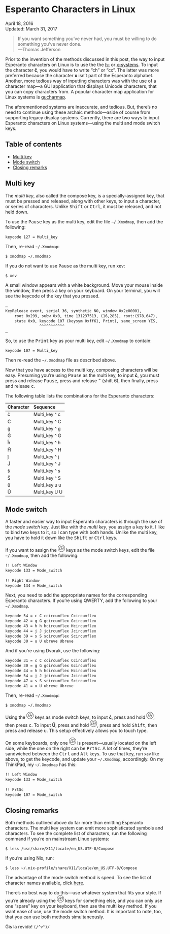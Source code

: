 Esperanto Characters in Linux
=============================

<div class="center">April 18, 2016</div>
<div class="center">Updated: March 31, 2017</div>

>If you want something you’ve never had, you must be willing to do something you’ve never
>done.<br>
>―Thomas Jefferson

Prior to the invention of the methods discussed in this post, the way to input Esperanto characters
on Linux is to use the the [h-](https://en.wikipedia.org/wiki/Esperanto_orthography#H-system)
or [x-systems](https://en.wikipedia.org/wiki/Esperanto_orthography#X-system).  To input the
character **ĉ**, you would have to write “ch” or “cx”. The latter was more preferred because the
character **x** isn’t part of the Esperanto alphabet. Another, more tedious way of inputting
characters was with the use of a character map—a GUI application that displays Unicode characters,
that you can copy characters from. A popular character map application for Linux systems
is [gucharmap](https://wiki.gnome.org/Apps/Gucharmap).

The aforementioned systems are inaccurate, and tedious. But, there’s no need to continue using these
archaic methods—aside of course from supporting legacy display systems. Currently, there are two
ways to input Esperanto characters on Linux systems—using the multi and mode switch keys.


Table of contents
-----------------

- [Multi key](#multikey)
- [Mode switch](#modeswitch)
- [Closing remarks](#closing)


<a name="multikey"></a> Multi key
---------------------------------

The *multi key*, also called the compose key, is a specially-assigned key, that must be pressed and
released, along with other keys, to input a character, or series of characters. Unlike
<kbd>Shift</kbd> or <kbd>Ctrl</kbd>, it must be released, and not held down.

To use the <kbd>Pause</kbd> key as the multi key, edit the file `~/.Xmodmap`, then add the
following:

```
keycode 127 = Multi_key
```

Then, re-read `~/.Xmodmap`:

```
$ xmodmap ~/.Xmodmap
```

If you do not want to use <kbd>Pause</kbd> as the multi key, run xev:

```
$ xev
```

A small window appears with a white background. Move your mouse inside the window, then press a key
on your keyboard. On your terminal, you will see the keycode of the key that you pressed.

```
…
KeyRelease event, serial 36, synthetic NO, window 0x2e00001,
    root 0x299, subw 0x0, time 131237513, (16,285), root:(978,647),
    state 0x0, keycode 107 (keysym 0xff61, Print), same_screen YES,
               ^^^^^^^^^^^
…
```

So, to use the <kbd>Print</kbd> key as your multi key, edit
`~/.Xmodmap` to contain:

```
keycode 107 = Multi_key
```

Then re-read the `~/.Xmodmap` file as described above.

Now that you have access to the multi key, composing characters will be easy. Presuming you’re using
<kbd>Pause</kbd> as the multi key, to input **ĉ**, you must press and release <kbd>Pause</kbd>,
press and release <kbd>&#94;</kbd> (shift 6), then finally, press and release <kbd>c</kbd>.

The following table lists the combinations for the Esperanto characters:


| Character | Sequence       |
| :-------- | :------------- |
| ĉ         | Multi_key ^ c  |
| Ĉ         | Multi_key ^ C  |
| ĝ         | Multi_key ^ g  |
| Ĝ         | Multi_key ^ G  |
| ĥ         | Multi_key ^ h  |
| Ĥ         | Multi_key ^ H  |
| ĵ         | Multi_key ^ j  |
| Ĵ         | Multi_key ^ J  |
| ŝ         | Multi_key ^ s  |
| Ŝ         | Multi_key ^ S  |
| ŭ         | Multi_key u u  |
| Ŭ         | Multi_key U U  |


<a name="modeswitch"></a> Mode switch
-------------------------------------

A faster and easier way to input Esperanto characters is through the use of the *mode switch*
key. Just like with the *multi key*, you assign a key to it. I like to bind two keys to it, so I can
type with both hands. Unlike the multi key, you have to hold it down like the <kbd>Shift</kbd> or
<kbd>Ctrl</kbd> keys.

If you want to assign the <kbd>![Windows](/images/icon_windows_02_22x22.png "Windows key")</kbd> keys as the mode switch keys, edit
the file `~/.Xmodmap`, then add the following:

```
!! Left Window
keycode 133 = Mode_switch

!! Right Window
keycode 134 = Mode_switch
```

Next, you need to add the appropriate names for the corresponding Esperanto characters. If you’re
using QWERTY, add the following to your `~/.Xmodmap`.

```
keycode 54 = c C ccircumflex Ccircumflex
keycode 42 = g G gcircumflex Gcircumflex
keycode 43 = h h hcircumflex Hcircumflex
keycode 44 = j J jcircumflex Jcircumflex
keycode 39 = s S scircumflex Scircumflex
keycode 30 = u U ubreve Ubreve
```

And if you’re using Dvorak, use the following:

```
keycode 31 = c C ccircumflex Ccircumflex
keycode 30 = g G gcircumflex Gcircumflex
keycode 44 = h h hcircumflex Hcircumflex
keycode 54 = j J jcircumflex Jcircumflex
keycode 47 = s S scircumflex Scircumflex
keycode 41 = u U ubreve Ubreve
```

Then, re-read `~/.Xmodmap`:

```
$ xmodmap ~/.Xmodmap
```

Using the <kbd>![Windows](/images/icon_windows_02_22x22.png "Windows key")</kbd> keys as mode switch
keys, to input **ĉ**, press and hold
<kbd>![Windows](/images/icon_windows_02_22x22.png "Windows key")</kbd>, then press <kbd>c</kbd>. To
input **Ŭ**, press and hold <kbd>![Windows](/images/icon_windows_02_22x22.png "Windows key")</kbd>,
press and hold <kbd>Shift</kbd>, then press and release <kbd>u</kbd>. This setup effectively allows
you to touch type.

On some keyboards, only one <kbd>![Windows](/images/icon_windows_02_22x22.png "Windows key")</kbd>
is present—usually located on the left side, while the one on the right can be <kbd>PrtSc</kbd>. A
lot of times, they’re sandwiched between the <kbd>Ctrl</kbd> and <kbd>Alt</kbd> keys. To use that
key, run `xev` like above, to get the keycode, and update your `~/.Xmodmap`, accordingly. On my
ThinkPad, my `~/.Xmodmap` has this:

```
!! Left Window
keycode 133 = Mode_switch

!! PrtSc
keycode 107 = Mode_switch
```


<a name="closing"></a> Closing remarks
--------------------------------------

Both methods outlined above do far more than emitting Esperanto characters. The multi key system can
emit more sophisticated symbols and characters. To see the complete list of characters, run the
following command if you’re on mainstream Linux systems:

```
$ less /usr/share/X11/locale/en_US.UTF-8/Compose
```

If you’re using Nix, run:

```
$ less ~/.nix-profile/share/X11/locale/en_US.UTF-8/Compose
```

The advantage of the mode switch method is speed. To see the list of character names available,
click [here](http://wiki.linuxquestions.org/wiki/List_of_Keysyms_Recognised_by_Xmodmap).

There’s no best way to do this—use whatever system that fits your style. If you’re already using the
<kbd>![Windows](/images/icon_windows_02_22x22.png "Windows key")</kbd> keys for something else, and
you can only use one “spare” key on your keyboard, then use the multi key method. If you want ease
of use, use the mode switch method. It is important to note, too, that you can use both methods
simultaneously.

Ĝis la revido! `(/^▽^)/`
